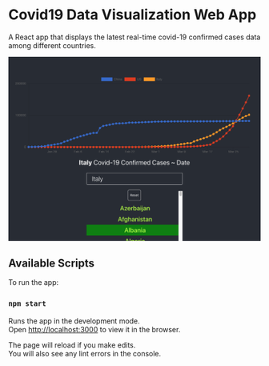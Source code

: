 

# Covid19 Data Visualization Web App
A React app that displays the latest real-time covid-19 confirmed cases data among different countries.

![GitHub Logo](./demo_final.png)

## Available Scripts

To run the app:

### `npm start`

Runs the app in the development mode.<br />
Open [http://localhost:3000](http://localhost:3000) to view it in the browser.

The page will reload if you make edits.<br />
You will also see any lint errors in the console.
